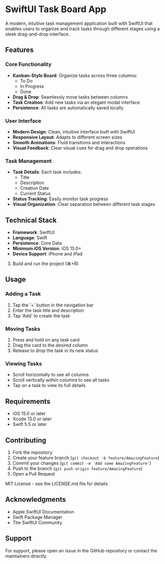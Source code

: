 # SwiftUI Task Board App

A modern, intuitive task management application built with SwiftUI that enables users to organize and track tasks through different stages using a sleek drag-and-drop interface.

## Features

### Core Functionality
- **Kanban-Style Board**: Organize tasks across three columns:
  - To Do
  - In Progress
  - Done
- **Drag & Drop**: Seamlessly move tasks between columns
- **Task Creation**: Add new tasks via an elegant modal interface
- **Persistence**: All tasks are automatically saved locally

### User Interface
- **Modern Design**: Clean, intuitive interface built with SwiftUI
- **Responsive Layout**: Adapts to different screen sizes
- **Smooth Animations**: Fluid transitions and interactions
- **Visual Feedback**: Clear visual cues for drag and drop operations

### Task Management
- **Task Details**: Each task includes:
  - Title
  - Description
  - Creation Date
  - Current Status
- **Status Tracking**: Easily monitor task progress
- **Visual Organization**: Clear separation between different task stages

## Technical Stack

- **Framework**: SwiftUI
- **Language**: Swift
- **Persistence**: Core Data
- **Minimum iOS Version**: iOS 15.0+
- **Device Support**: iPhone and iPad



3. Build and run the project (⌘+R)

## Usage

### Adding a Task
1. Tap the '+' button in the navigation bar
2. Enter the task title and description
3. Tap 'Add' to create the task

### Moving Tasks
1. Press and hold on any task card
2. Drag the card to the desired column
3. Release to drop the task in its new status

### Viewing Tasks
- Scroll horizontally to see all columns
- Scroll vertically within columns to see all tasks
- Tap on a task to view its full details



## Requirements

- iOS 15.0 or later
- Xcode 13.0 or later
- Swift 5.5 or later

## Contributing

1. Fork the repository
2. Create your feature branch (`git checkout -b feature/AmazingFeature`)
3. Commit your changes (`git commit -m 'Add some AmazingFeature'`)
4. Push to the branch (`git push origin feature/AmazingFeature`)
5. Open a Pull Request

 MIT License - see the LICENSE.md file for details

## Acknowledgments

- Apple SwiftUI Documentation
- Swift Package Manager
- The SwiftUI Community

## Support

For support, please open an issue in the GitHub repository or contact the maintainers directly.
